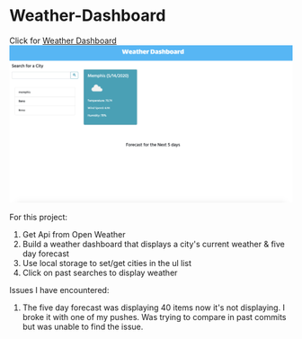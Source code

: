 # Weather-Dashboard



Click for [Weather Dashboard](https://lynseahoss.github.io/Weather-Dashboard/)
![Weather Dashboard](https://github.com/lynseahoss/Weather-Dashboard/blob/master/assets/images/Screen%20Shot%202020-05-14%20at%201.09.21%20AM.png)


For this project:
1. Get Api from Open Weather
2. Build a weather dashboard that displays a city's current weather & five day forecast
3. Use local storage to set/get cities in the ul list
4. Click on past searches to display weather


Issues I have encountered:
1. The five day forecast was displaying 40 items now it's not displaying. I broke it with one of my pushes. Was trying to compare in past commits but was unable to find the issue. 



